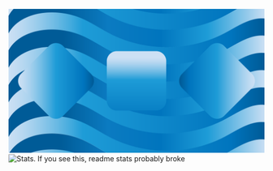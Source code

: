 [![Header](https://raw.githubusercontent.com/p0rtL6/p0rtL6/main/BG1.png "Header")](https://discord.gg/sRGX5VRwzQ)
![Stats. If you see this, readme stats probably broke](https://github-readme-stats.vercel.app/api/top-langs/?username=p0rtL6&layout=compact&theme=onedark)
